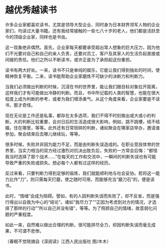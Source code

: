 # 越优秀越读书

许多企业家都喜欢读书，尤其是领导大型企业、同时身为日本财界领军人物的企业家们，均读过大量书籍。还有我经常接触的一些七八十岁的老人，他们都是活跃至今的顶级企业家，同样也是书虫。 

这一现象绝非偶然。首先，企业家每天都要承受超出常人想象的巨大压力，因为他们不光要对自己和自己的亲人负责，还要对员工、客户及其家人的生活负起直接或间接的责任。他们之所以不断读书，或许正是为了承担起这份重担。 

读书有两大好处。一来，读书不只是单纯的娱乐，它能让我们得到独处的时间，使精神恢复平衡。二来，读书能帮助企业家磨炼不可缺少的决断力和判断力。 

当我们必须做出判断的时候，沉浸在书的世界里，能让我们跟目标对象拉开距离，这样我们才有可能做出冷静的判断。而且，书中所记载的人类的智慧，也能在很大程度上成为判断的参考，或者为我们增添勇气。从这个角度来看，企业家要是不读书，那才奇怪。 

现在无论是工作还是私事，都存在太多选项，我们不得不时刻做出或大或小的判断。大的判断比较重要，会对日后的生活造成很大影响，例如，跳不跳槽，结不结婚，住在哪里，等等。此外还有日常琐碎的判断，诸如聚会在哪家店举办，邀请谁参加，聚会结束后去哪儿继续玩，等等。 

很多时候，失败并非因为能力不足，而是由判断失误造成的。在职业竞技体育的世界里，当实力相当的双方经过激烈对抗决出胜负后，失败的一方常会后悔：“都怪我当时选择了那个战术……”在每天的工作和交流中，一瞬间的判断失误也有可能导致严重的失败或损失。想必每个人都有过这样的经历。 

反过来看，只要判断力得到足够的锻炼，我们就能顺利地与社会妥协。若将这一能力比作“刀”，则只需每天打磨，使之随时可用，而能够充当“磨刀石”的，便是读书。 

此时，“情绪”会成为阻碍。譬如，有的人因判断失误而失败了，却不反省，而是强行得出以自我为中心的“结论”。诸如“我尽力了”“正因为考虑到对方的情况，才选择了那样的行动”“所以自己并没有错”，等等。为了照顾自己的情绪，故意弱化问题的严重程度。 

如此一来，自然难以做出合理的判断，很可能拼尽全力，却因判断失误而毫无成果，不可谓不悲惨。 

（春眠不觉晓摘自《深阅读》江西人民出版社 图/木木）